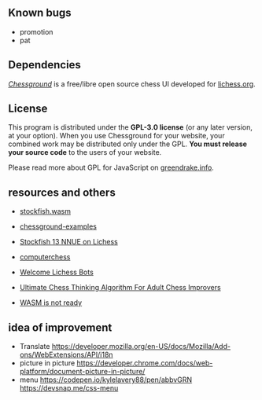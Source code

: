 ## Known bugs

- promotion
- pat

## Dependencies

[_Chessground_](https://github.com/lichess-org/chessground) is a free/libre open source chess UI developed for
[lichess.org](https://lichess.org).

## License

This program is distributed under the **GPL-3.0 license** (or any later version,
at your option).
When you use Chessground for your website, your combined work may be
distributed only under the GPL. **You must release your source code** to the
users of your website.

Please read more about GPL for JavaScript on [greendrake.info](https://greendrake.info/publications/js-gpl).

## resources and others

- [stockfish.wasm](https://github.com/lichess-org/stockfish.wasm)

- [chessground-examples](https://github.com/lichess-org/chessground-examples)

- [Stockfish 13 NNUE on Lichess](https://lichess.org/blog/YDOKRxQAACgAREB3/stockfish-13-nnue-on-lichess)
- [computerchess](http://www.computerchess.org.uk/ccrl/4040/)
- [Welcome Lichess Bots](https://lichess.org/blog/WvDNticAAMu_mHKP/welcome-lichess-bots)
- [Ultimate Chess Thinking Algorithm For Adult Chess Improvers](https://www.youtube.com/watch?v=4OaRCUHd12c)

- [WASM is not ready](https://www.youtube.com/watch?v=PHvT3QShPTo)

## idea of improvement

- Translate https://developer.mozilla.org/en-US/docs/Mozilla/Add-ons/WebExtensions/API/i18n
- picture in picture https://developer.chrome.com/docs/web-platform/document-picture-in-picture/
- menu https://codepen.io/kylelavery88/pen/abbvGRN https://devsnap.me/css-menu
